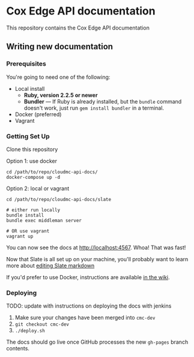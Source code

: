 # Cox Edge API documentation

This repository contains the Cox Edge API documentation

## Writing new documentation

### Prerequisites

You're going to need one of the following:

- Local install
  - **Ruby, version 2.2.5 or newer**
  - **Bundler** — If Ruby is already installed, but the `bundle` command doesn't work, just run `gem install bundler` in a terminal.
- Docker (preferred)
- Vagrant

### Getting Set Up

Clone this repository

Option 1: use docker

```shell
cd /path/to/repo/cloudmc-api-docs/
docker-compose up -d
```

Option 2: local or vagrant

```shell
cd /path/to/repo/cloudmc-api-docs/slate

# either run locally
bundle install
bundle exec middleman server

# OR use vagrant
vagrant up
```

You can now see the docs at [http://localhost:4567](http://localhost:4567). Whoa! That was fast!

Now that Slate is all set up on your machine, you'll probably want to learn more about [editing Slate markdown](https://github.com/lord/slate/wiki/Markdown-Syntax)

If you'd prefer to use Docker, instructions are available [in the wiki](https://github.com/lord/slate/wiki/Docker).

### Deploying

TODO: update with instructions on deploying the docs with jenkins

1. Make sure your changes have been merged into `cmc-dev`
2. `git checkout cmc-dev`
3. `./deploy.sh`

The docs should go live once GitHub processes the new `gh-pages` branch contents.

